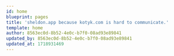 ```yaml
---
id: home
blueprint: pages
title: 'sheldon.app because kotyk.com is hard to communicate.'
template: home
author: 8563ec0d-8b52-4e0c-b7f0-08ad93e89841
updated_by: 8563ec0d-8b52-4e0c-b7f0-08ad93e89841
updated_at: 1718931469
---
```

